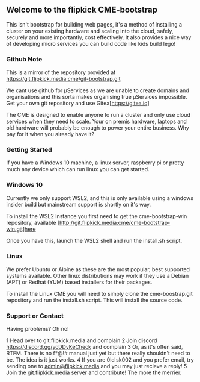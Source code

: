 ## Welcome to the flipkick CME-bootstrap

This isn't bootstrap for building web pages, it's a method of installing a cluster on your existing hardware and scaling into the cloud, safely, securely and more importantly, cost effectively. It also provides a nice way of developing micro services you can build code like kids build lego!

### Github Note

This is a mirror of the repository provided at https://git.flipkick.media:cme/git-bootstrap.git

We cant use github for µServices as we are unable to create domains and organisations and this sorta makes organising true µServices impossible. Get your own git repository and use Gitea[https://gitea.io]

The CME is designed to enable anyone to run a cluster and only use cloud services when they need to scale. Your on premis hardware, laptops and old hardware will probably be enough to power your entire business. Why pay for it when you already have it?

### Getting Started

If you have a Windows 10 machine, a linux server, raspberry pi or pretty much any device which can run linux you can get started.

### Windows 10

Currently we only support WSL2, and this is only available using a windows insider build but mainstream support is shortly on it's way.

To install the WSL2 Instance you first need to get the cme-bootstrap-win repository, available [http://git.flipkick.media:cme/cme-bootstrap-win.git]here

Once you have this, launch the WSL2 shell and run the install.sh script.

### Linux 

We prefer Ubuntu or Alpine as these are the most popular, best supported systems available. Other linux distributions may work if they use a Debian (APT) or Redhat (YUM) based installers for their packages.

To install the Linux CME you will need to simply clone the cme-boostrap.git repository and run the install.sh script. This will install the source code.

### Support or Contact

Having problems? Oh no!

1 Head over to git.flipkick.media and complain
2 Join discord https://discord.gg/ycDDyKeCheck and complain
3 Or, as it's often said, RTFM. There is no f*@!# manual just yet but there really shouldn't need to be. The idea is it just works.
4 If you are 0ld sk002 and you prefer email, try sending one to admin@flipkick.media and you may just recieve a reply!
5 Join the git.flipkick.media server and contribute! The more the merrier.

